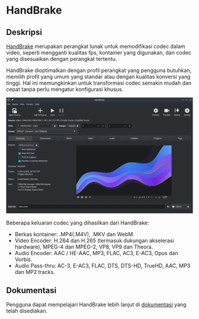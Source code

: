 # HandBrake

## Deskripsi

[HandBrake](https://handbrake.fr/) merupakan perangkat lunak untuk memodifikasi codec dalam video, seperti mengganti kualitas fps, kontainer yang digunakan, dan codec yang disesuaikan dengan perangkat tertentu.

HandBrake dioptimalkan dengan profil perangkat yang pengguna butuhkan, memilih profil yang umum yang standar atau dengan kualitas konversi yang tinggi. Hal ini memungkinkan untuk transformasi codec semakin mudah dan cepat tanpa perlu mengatur konfigurasi khusus.

![HandBrake LangitKetujuh OS](../../media/image/handbrake-langitketujuh-id.webp)

Beberapa keluaran codec yang dihasilkan dari HandBrake:
- Berkas kontainer: .MP4(.M4V), .MKV dan WebM.
- Video Encoder: H.264 dan H.265 (termasuk dukungan akselerasi hardware), MPEG-4 dan MPEG-2, VP8, VP9 dan Theora.
- Audio Encoder: AAC / HE-AAC, MP3, FLAC, AC3, E-AC3, Opus dan Vorbis.
- Audio Pass-thru: AC-3, E-AC3, FLAC, DTS, DTS-HD, TrueHD, AAC, MP3 dan MP2 tracks.

## Dokumentasi

Pengguna dapat mempelajari HandBrake lebih lanjut di [dokumentasi](https://handbrake.fr/docs) yang telah disediakan.
